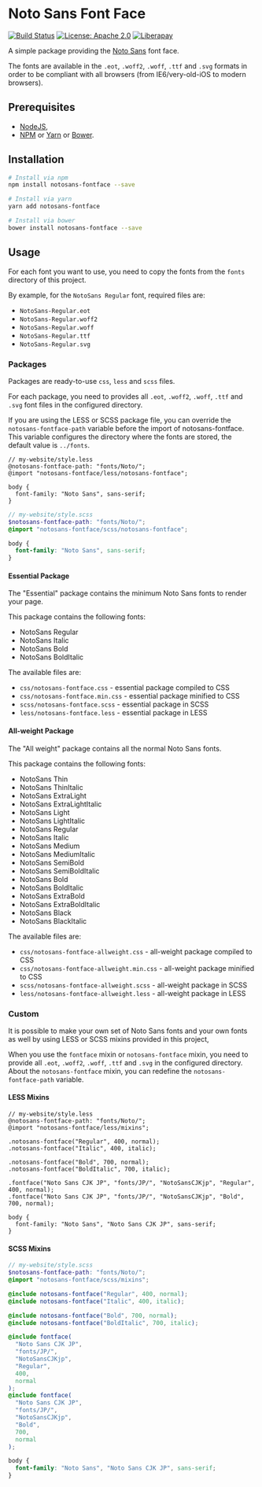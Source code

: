 # Noto Sans Font Face

[![Build Status](https://travis-ci.com/GreatWizard/notosans-fontface.svg?branch=master)](https://travis-ci.com/GreatWizard/notosans-fontface)
[![License: Apache 2.0](https://img.shields.io/github/license/GreatWizard/notosans-fontface)](https://github.com/GreatWizard/notosans-fontface/blob/master/LICENSE.txt)
[![Liberapay](http://img.shields.io/liberapay/patrons/GreatWizard.svg?logo=liberapay)](https://liberapay.com/GreatWizard/)

A simple package providing the [Noto Sans](https://www.google.com/get/noto/) font face.

The fonts are available in the `.eot`, `.woff2`, `.woff`, `.ttf` and `.svg` formats in order to be compliant with all browsers (from IE6/very-old-iOS to modern browsers).

## Prerequisites

- [NodeJS](http://nodejs.org/),
- [NPM](https://www.npmjs.com/) or [Yarn](https://yarnpkg.com/) or [Bower](http://bower.io/).

## Installation

```sh
# Install via npm
npm install notosans-fontface --save

# Install via yarn
yarn add notosans-fontface

# Install via bower
bower install notosans-fontface --save
```

## Usage

For each font you want to use, you need to copy the fonts from the `fonts` directory of this project.

By example, for the `NotoSans Regular` font, required files are:

- `NotoSans-Regular.eot`
- `NotoSans-Regular.woff2`
- `NotoSans-Regular.woff`
- `NotoSans-Regular.ttf`
- `NotoSans-Regular.svg`

### Packages

Packages are ready-to-use `css`, `less` and `scss` files.

For each package, you need to provides all `.eot`, `.woff2`, `.woff`, `.ttf` and `.svg` font files in the configured directory.

If you are using the LESS or SCSS package file, you can override the `notosans-fontface-path` variable before the import of notosans-fontface.
This variable configures the directory where the fonts are stored, the default value is `../fonts`.

```less
// my-website/style.less
@notosans-fontface-path: "fonts/Noto/";
@import "notosans-fontface/less/notosans-fontface";

body {
  font-family: "Noto Sans", sans-serif;
}
```

```scss
// my-website/style.scss
$notosans-fontface-path: "fonts/Noto/";
@import "notosans-fontface/scss/notosans-fontface";

body {
  font-family: "Noto Sans", sans-serif;
}
```

#### Essential Package

The "Essential" package contains the minimum Noto Sans fonts to render your page.

This package contains the following fonts:

- NotoSans Regular
- NotoSans Italic
- NotoSans Bold
- NotoSans BoldItalic

The available files are:

- `css/notosans-fontface.css` - essential package compiled to CSS
- `css/notosans-fontface.min.css` - essential package minified to CSS
- `scss/notosans-fontface.scss` - essential package in SCSS
- `less/notosans-fontface.less` - essential package in LESS

#### All-weight Package

The "All weight" package contains all the normal Noto Sans fonts.

This package contains the following fonts:

- NotoSans Thin
- NotoSans ThinItalic
- NotoSans ExtraLight
- NotoSans ExtraLightItalic
- NotoSans Light
- NotoSans LightItalic
- NotoSans Regular
- NotoSans Italic
- NotoSans Medium
- NotoSans MediumItalic
- NotoSans SemiBold
- NotoSans SemiBoldItalic
- NotoSans Bold
- NotoSans BoldItalic
- NotoSans ExtraBold
- NotoSans ExtraBoldItalic
- NotoSans Black
- NotoSans BlackItalic

The available files are:

- `css/notosans-fontface-allweight.css` - all-weight package compiled to CSS
- `css/notosans-fontface-allweight.min.css` - all-weight package minified to CSS
- `scss/notosans-fontface-allweight.scss` - all-weight package in SCSS
- `less/notosans-fontface-allweight.less` - all-weight package in LESS

### Custom

It is possible to make your own set of Noto Sans fonts and your own fonts as well by using LESS or SCSS mixins provided in this project,

When you use the `fontface` mixin or `notosans-fontface` mixin, you need to provide all `.eot`, `.woff2`, `.woff`, `.ttf` and `.svg` in the configured directory.
About the `notosans-fontface` mixin, you can redefine the `notosans-fontface-path` variable.

#### LESS Mixins

```less
// my-website/style.less
@notosans-fontface-path: "fonts/Noto/";
@import "notosans-fontface/less/mixins";

.notosans-fontface("Regular", 400, normal);
.notosans-fontface("Italic", 400, italic);

.notosans-fontface("Bold", 700, normal);
.notosans-fontface("BoldItalic", 700, italic);

.fontface("Noto Sans CJK JP", "fonts/JP/", "NotoSansCJKjp", "Regular", 400, normal);
.fontface("Noto Sans CJK JP", "fonts/JP/", "NotoSansCJKjp", "Bold", 700, normal);

body {
  font-family: "Noto Sans", "Noto Sans CJK JP", sans-serif;
}
```

#### SCSS Mixins

```scss
// my-website/style.scss
$notosans-fontface-path: "fonts/Noto/";
@import "notosans-fontface/scss/mixins";

@include notosans-fontface("Regular", 400, normal);
@include notosans-fontface("Italic", 400, italic);

@include notosans-fontface("Bold", 700, normal);
@include notosans-fontface("BoldItalic", 700, italic);

@include fontface(
  "Noto Sans CJK JP",
  "fonts/JP/",
  "NotoSansCJKjp",
  "Regular",
  400,
  normal
);
@include fontface(
  "Noto Sans CJK JP",
  "fonts/JP/",
  "NotoSansCJKjp",
  "Bold",
  700,
  normal
);

body {
  font-family: "Noto Sans", "Noto Sans CJK JP", sans-serif;
}
```
